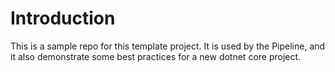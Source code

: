 # Introduction 
This is a sample repo for this template project. 
It is used by the Pipeline, and it also demonstrate some best practices for a new dotnet core project.
